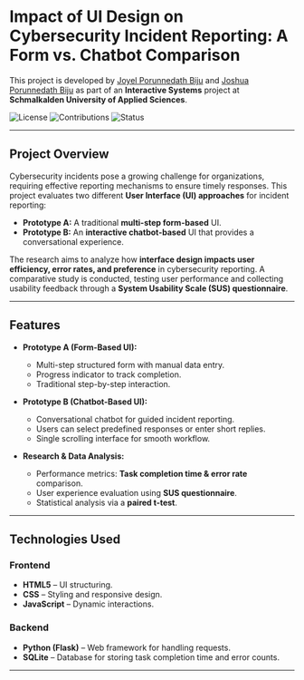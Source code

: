 # **Impact of UI Design on Cybersecurity Incident Reporting: A Form vs. Chatbot Comparison**

This project is developed by [Joyel Porunnedath Biju](https://github.com/joyelpbiju) and [Joshua Porunnedath Biju](https://github.com/JOSHUAPBIJU) as part of an **Interactive Systems** project at **Schmalkalden University of Applied Sciences**.

![License](https://img.shields.io/badge/license-MIT-green) ![Contributions](https://img.shields.io/badge/contributions-welcome-brightgreen) ![Status](https://img.shields.io/badge/status-active-brightgreen)

---

## **Project Overview**

Cybersecurity incidents pose a growing challenge for organizations, requiring effective reporting mechanisms to ensure timely responses. This project evaluates two different **User Interface (UI) approaches** for incident reporting:

- **Prototype A:** A traditional **multi-step form-based** UI.
- **Prototype B:** An **interactive chatbot-based** UI that provides a conversational experience.

The research aims to analyze how **interface design impacts user efficiency, error rates, and preference** in cybersecurity reporting. A comparative study is conducted, testing user performance and collecting usability feedback through a **System Usability Scale (SUS) questionnaire**.

---
## **Features**

- **Prototype A (Form-Based UI):**
  - Multi-step structured form with manual data entry.
  - Progress indicator to track completion.
  - Traditional step-by-step interaction.

- **Prototype B (Chatbot-Based UI):**
  - Conversational chatbot for guided incident reporting.
  - Users can select predefined responses or enter short replies.
  - Single scrolling interface for smooth workflow.

- **Research & Data Analysis:**
  - Performance metrics: **Task completion time & error rate** comparison.
  - User experience evaluation using **SUS questionnaire**.
  - Statistical analysis via a **paired t-test**.

---

## **Technologies Used**

### **Frontend**
- **HTML5** – UI structuring.
- **CSS** – Styling and responsive design.
- **JavaScript** – Dynamic interactions.

### **Backend**
- **Python (Flask)** – Web framework for handling requests.
- **SQLite** – Database for storing task completion time and error counts.

---
